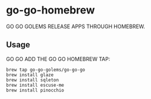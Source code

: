 # go-go-homebrew

GO GO GOLEMS RELEASE APPS THROUGH HOMEBREW.

## Usage 

GO GO ADD THE GO GO HOMEBREW TAP:

```
brew tap go-go-golems/go-go-go
brew install glaze
brew install sqleton
brew install escuse-me
brew install pinocchio
```
